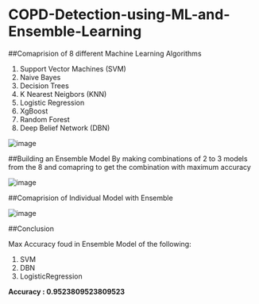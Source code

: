 # COPD-Detection-using-ML-and-Ensemble-Learning

##Comaprision of 8 different Machine Learning Algorithms
1. Support Vector Machines (SVM)
2. Naive Bayes
3. Decision Trees
4. K Nearest Neigbors (KNN)
5. Logistic Regression
6. XgBoost
7. Random Forest
8. Deep Belief Network (DBN)

![image](https://github.com/anushkagirish/COPD-Detection-using-ML-and-Ensemble-Learning/assets/95099374/b4a6d251-789f-43d9-b9ed-a5c86d76e954)

##Building an Ensemble Model 
By making combinations of 2 to 3 models from the 8 and comapring to get the combination with maximum accuracy

![image](https://github.com/anushkagirish/COPD-Detection-using-ML-and-Ensemble-Learning/assets/95099374/c75187c7-8fb0-4332-ac9b-afde255e1a83)

##Comaprision of Individual Model with Ensemble

![image](https://github.com/anushkagirish/COPD-Detection-using-ML-and-Ensemble-Learning/assets/95099374/ee398776-dd7f-4696-9330-255ed5ca3bf3)

##Conclusion

Max Accuracy foud in Ensemble Model of the following:
1. SVM
2. DBN
3. LogisticRegression

**Accuracy : 0.9523809523809523**







